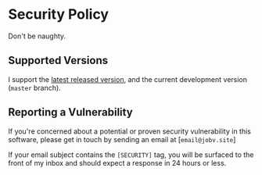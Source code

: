 # Security Policy
Don't be naughty. 

## Supported Versions

I support the [latest released version](https://github.com/GitSquared/edex-ui/releases/latest), and the current development version (`master` branch).

## Reporting a Vulnerability

If you're concerned about a potential or proven security vulnerability in this software, please get in touch by sending an email at [`email@jobv.site`]

If your email subject contains the `[SECURITY]` tag, you will be surfaced to the front of my inbox and should expect a response in 24 hours or less. 

